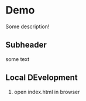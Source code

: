 # Demo

Some description!

## Subheader

some text

## Local DEvelopment

1. open index.html in browser

